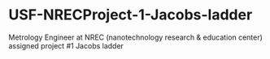 # USF-NRECProject-1-Jacobs-ladder
Metrology Engineer at NREC (nanotechnology research &amp; education center) assigned project #1 Jacobs ladder
